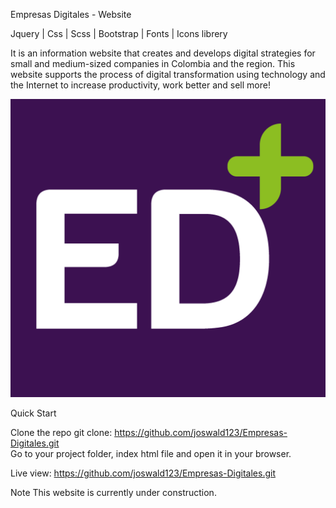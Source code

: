 Empresas Digitales - Website

Jquery | Css | Scss | Bootstrap | Fonts | Icons librery

It is an information website that creates and develops digital strategies for small and medium-sized companies 
in Colombia and the region. This website supports the process of digital transformation using technology and 
the Internet to increase productivity, work better and sell more!

![Logo](/images/EmpresasDigitales.png)

Quick Start

Clone the repo git clone: https://github.com/joswald123/Empresas-Digitales.git  
Go to your project folder, index html file and open it in your browser.

Live view: https://github.com/joswald123/Empresas-Digitales.git

Note
This website is currently under construction.
